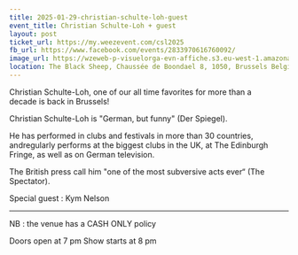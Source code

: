 ```yaml
---
title: 2025-01-29-christian-schulte-loh-guest
event_title: Christian Schulte-Loh + guest
layout: post
ticket_url: https://my.weezevent.com/csl2025
fb_url: https://www.facebook.com/events/2833970616760092/
image_url: https://wzeweb-p-visuelorga-evn-affiche.s3.eu-west-1.amazonaws.com/affiche_1199939.png
location: The Black Sheep, Chaussée de Boondael 8, 1050, Brussels Belgium
---
```

Christian Schulte-Loh, one of our all time favorites for more than a decade is back in Brussels!

Christian Schulte-Loh is "German, but funny" (Der Spiegel).

He has performed in clubs and festivals in more than 30 countries, andregularly performs at the biggest clubs in the UK, at The Edinburgh Fringe, as well as on German television.

The British press call him "one of the most subversive acts ever“ (The Spectator).

Special guest : Kym Nelson

<hr />

NB : the venue has a CASH ONLY policy

Doors open at 7 pm
Show starts at 8 pm 
